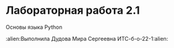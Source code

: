 # Лабораторная работа 2.1
<p>Основы языка
Python</p>
:alien:Выполнила Дудова Мира Сергеевна ИТС-б-о-22-1:alien:
